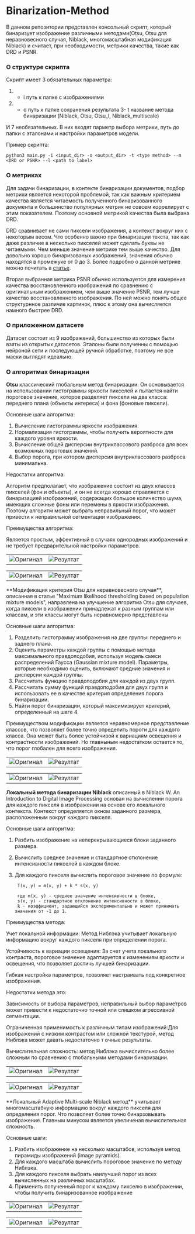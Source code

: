 # Binarization-Method

В данном репозитории представлен консольный скрипт, который бинаризует изображение различными методами(Otsu, Otsu для
неравновесного случая, Niblack, многомасштабная модификация Niblack) и считает, при необходимости, метрики качества,
такие как DRD и PSNR.

### О структуре скрипта

Скрипт имеет 3 обязательных параметра:

1)
    - i путь к папке с изображениями
2)
    - o путь к папке сохранения результата
      3- t название метода бинаризации (Niblack, Otsu, Otsu_l, Niblack_multiscale)

И 7 необязательных. В них входят парметр выбора метрики,
путь до папки с эталонами и настройки параметров модели.

Пример скрипта:

  ```
  python3 main.py -i <input_dir> -o <output_dir> -t <type method> --m <DRD or PSNR> --l <path to label>
  ```

### О метриках

Для задачи бинаризации, в контекте бинаризации документов, подбор метрики является
некоторой проблемой, так как важным критерием качества является читаемость полученного
бинаризованного документа и большинство популярных метрик не совсем коррелирует с этим показателем.
Поэтому основной метрикой качества была выбрана DRD.

DRD сравнивает не сами пиксели изображения, а контекст вокруг них с некоторым весом.
Что особенно важно при бинаризации текста, так как даже различие в несколько пикселей
может сделать буквы не читаемыми. Чем меньше значение метрике тем выше качество.
Для довольно хорошо бинаризованых изображений,
значения обычно находятся в промежуке от 0 до 3. Более подробно о данной метрике
можно почитать
в [статье](https://typeset.io/pdf/distance-reciprocal-distortion-measure-for-binary-document-39dmsw96js.pdf).

Вторая выбранная метрика PSNR обычно используется для измерения качества
восстановленного изображения по сравнению с оригинальным изображением, чем выше значение
PSNR, тем лучше качество восстановленного изображения. По ней можно понять общее структурнное
различие картинок, плюс к этому она вычисляется намного быстрее DRD.

### О приложенном датасете

Датасет состоит из 9 изображений, большинство из которых были взяты из открытых датасетов.
Эталоны были полученны с помощью нейроной сети и последующей ручной обработке, поэтому
не все маски выглядят идеально.

### О алгоритмах бинаризации

**Otsu** классический глобальным метод бинаризации. Он основывается на использовании
гистограммы яркости пикселей и пытается найти пороговое значение, которое разделяет пиксели на два класса: переднего
плана (объекты интереса) и фона (фоновые пиксели).

Основные шаги алгоритма:

1) Вычисление гистограммы яркости изображения.
2) Нормализация гистограммы, чтобы получить вероятности
для каждого уровня яркости.
3) Вычисление общей дисперсии внутриклассового разброса
для всех возможных пороговых значений.
4) Выбор порога, при котором дисперсия внутриклассового разброса минимальна.

Недостатки алгоритма:

Алгоритм предполагает, что изображение состоит из двух
классов пикселей (фон и объекты), и он не всегда хорошо
справляется с бинаризацией изображений, содержащих большое
количество шума, имеющих сложные фоны или перемены в яркости изображения.
Поэтому алгоритм может выбрать неправильный порог,
что может привести к неправильной сегментации изображения.

Преимущества алгоритма:

Является простым, эффективный в случаях однородных изображений и 
не требует предварительной настройки параметров.
<table>
  <tr>
    <td><img src="/home/kostya/img/dataset/images/img1.png" alt="Оригинал"></td>
    <td><img src="/home/kostya/img/dataset/pred/otsu/img1.png" alt="Резултат"></td>
  </tr>
</table>
<table>
  <tr>
    <td><img src="/home/kostya/img/dataset/images/img4.png" alt="Оригинал"></td>
    <td><img src="/home/kostya/img/dataset/pred/otsu/img4.png" alt="Резултат"></td>
  </tr>
</table>
**Модификация критерия Otsu для неравновесного случая**, 
описанная в статье "Maximum likelihood thresholding based on 
population mixture models", направлена на улучшение алгоритма Otsu
для случаев, когда пиксели в 
изображении принадлежат к разным группам или классам, и эти классы
могут быть неравномерно представлены

Основные шаги алгоритма:

1) Разделить гистограмму изображения на две группы: переднего и заднего плана.
2) Оценить параметры каждой группы с помощью метода максимального правдоподобия, используя модель смеси распределений Гаусса (Gaussian mixture model). Параметры, которые необходимо оценить, включают средние значения и дисперсии каждой группы.
3) Рассчитать функцию правдоподобия для каждой из двух групп.
4) Рассчитать сумму функций правдоподобия для двух групп и использовать ее в качестве критерия определения порога бинаризации.
5) Найти порог бинаризации, который максимизирует критерий, определенный на шаге 4.

Преимуществом модификации является неравномерное 
представление классов, что позволяет более точно определить пороги для
каждого класса. Она может быть более устойчивой к вариациям освещения
и контрастности изображений. Но главныным недостатком остается то, что
порог глобален для всего изображения.

<table>
  <tr>
    <td><img src="/home/kostya/img/dataset/images/img1.png" alt="Оригинал"></td>
    <td><img src="/home/kostya/img/dataset/pred/otsu/img1.png" alt="Резултат"></td>
  </tr>
</table>
<table>
  <tr>
    <td><img src="/home/kostya/img/dataset/images/img4.png" alt="Оригинал"></td>
    <td><img src="/home/kostya/img/dataset/pred/otsu_l/img4.png" alt="Резултат"></td>
  </tr>
</table>

**Локальный метода бинаризации Niblack** описанный в Niblack W. An Introduction to Digital Image Processing 
основан на вычислении порога для каждого пикселя в изображении на 
основе его локального контекста. Контекст определяется окном заданного размера,
расположенным вокруг каждого пикселя.

Основные шаги алгоритма:

1) Разбить изображение на неперекрывающиеся блоки заданного размера.
2) Вычислить среднее значение и стандартное отклонение интенсивности пикселей в каждом блоке.
3) Для каждого пикселя вычислить пороговое значение по формуле:

        T(x, y) = m(x, y) + k * s(x, y)

        где m(x, y) - среднее значение интенсивности в блоке,
        s(x, y) - стандартное отклонение интенсивности в блоке,
        k - коэффициент, задающийся экспериментально и может принимать значения от -1 до 1. 


Преимущества метода:

Учет локальной информации: Метод Ниблэка учитывает локальную информацию
вокруг каждого пикселя при определении порога.

Устойчивость к вариации освещения: За счет учета локального контраста, пороговое значение адаптируется
к изменениям яркости и освещения, что позволяет достичь лучшей бинаризации.

Гибкая настройка параметров, позволяет настраивать под конкретное изображения.

Недостатки метода это: 

Зависимость от выбора параметров, неправильный выбор параметров
может привести к недостаточно точной или слишком агрессивной сегментации.

Ограниченная применимость к различным типам изображений:Для изображений с низким контрастом или  сложной текстурой, метод Ниблэка может давать недостаточно т
очные результаты.

Вычислительная сложность: метод
Ниблэка вычислительно более сложным по сравнению с глобальными методами
бинаризации.
<table>
  <tr>
    <td><img src="/home/kostya/img/dataset/images/img4.png" alt="Оригинал"></td>
    <td><img src="/home/kostya/img/dataset/pred/Niblack/img4.png" alt="Резултат"></td>
  </tr>
</table>
<table>
  <tr>
    <td><img src="/home/kostya/img/dataset/images/img2.png" alt="Оригинал"></td>
    <td><img src="/home/kostya/img/dataset/pred/Niblack/img2.png" alt="Резултат"></td>
  </tr>
</table>
**Локальный Adaptive Multi-scale Niblack метод** учитывает
многомасштабную информацию вокруг каждого пикселя для определения порог. 
Что позволяет более точно бинарзовывать изображение. Главным минусом является 
увеличеная вычислительная сложность.

Основные шаги:

1) Разбить изображение на несколько масштабов, используя метод пирамиды изображений (image pyramids).
2) Для каждого масштаба вычислить пороговое значение по методу Ниблэка. 
3) Для каждого пикселя выбрать наилучший порог из всех вычисленных 
на различных масштабах.
4) Применить полученный порог к каждому пикселю в изображении, чтобы получить бинаризованное изображение
<table>
  <tr>
    <td><img src="/home/kostya/img/dataset/images/img4.png" alt="Оригинал"></td>
    <td><img src="/home/kostya/img/dataset/pred/Niblack_multiscale/img4.png" alt="Резултат"></td>
  </tr>
</table>
<table>
  <tr>
    <td><img src="/home/kostya/img/dataset/images/img2.png" alt="Оригинал"></td>
    <td><img src="/home/kostya/img/dataset/pred/Niblack_multiscale/img2.png" alt="Резултат"></td>
  </tr>
</table>

